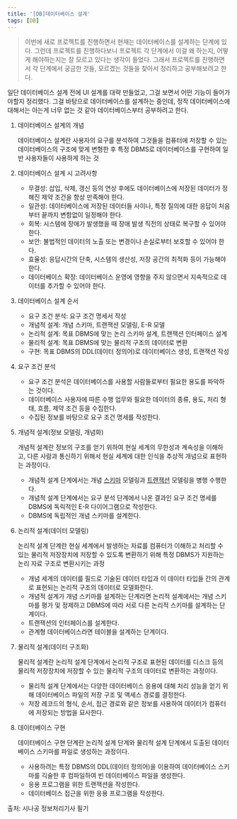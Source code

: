 ```yaml
---
title: '[DB]데이터베이스 설계'
tags: [DB]
---
```


> 이번에 새로 프로젝트를 진행하면서 현재는 데이터베이스를 설계하는 단계에 있다. 그런데 프로젝트를 진행하다보니 프로젝트 각 단계에서 이걸 왜 하는지, 어떻게 해야하는지는 잘 모르고 있다는 생각이 들었다. 그래서 프로젝트를 진행하면서 각 단계에서 궁금한 것들, 모르겠는 것들을 찾아서 정리하고 공부해보려고 한다.

일단 데이터베이스 설계 전에 UI 설계를 대략 만들었고, 그걸 보면서 어떤 기능이 들어가야할지 정리했다. 그걸 바탕으로 데이터베이스를 설계하는 중인데, 정작 데이터베이스에 대해서는 아는게 너무 없는 것 같아 데이터베이스부터 공부하려고 한다.

1. 데이터베이스 설계의 개념

   데이터베이스 설계란 사용자의 요구를 분석하여 그것들을 컴퓨터에 저장할 수 있는 데이터베이스의 구조에 맞게 변형한 후 특정 DBMS로 데이터베이스를 구현하여 일반 사용자들이 사용하게 하는 것

2. 데이터베이스 설계 시 고려사항

   - 무결성: 삽입, 삭제, 갱신 등의 연상 후에도 데이터베이스에 저장된 데이터가 정해진 제약 조건을 항상 만족해야 한다.
   - 일관성: 데이터베이스에 저장된 데이터들 사이나, 특정 질의에 대한 응답이 처음부터 끝까지 변함없이 일정해야 한다.
   - 회복: 시스템에 장애가 발생했을 때 장애 발생 직전의 상태로 복구할 수 있어야 한다.
   - 보안: 불법적인 데이터의 노출 또는 변경이나 손실로부터 보호할 수 있어야 한다.
   - 효율성: 응답시간의 단축, 시스템의 생산성, 저장 공간의 최적화 등이 가능해야 한다.
   - 데이터베이스 확장: 데이터베이스 운영에 영향을 주지 않으면서 지속적으로 데이터를 추가할 수 있어야 한다.

3. 데이터베이스 설계 순서

   - 요구 조건 분석: 요구 조건 명세서 작성
   - 개념적 설계: 개념 스키마, 트랜잭션 모델링, E-R 모델
   - 논리적 설계: 목표 DBMS에 맞는 논리 스키마 설계, 트랜잭션 인터페이스 설계
   - 물리적 설계: 목표 DBMS에 맞는 물리적 구조의 데이터로 변환
   - 구현: 목표 DBMS의 DDL(데이터 정의어)로 데이터베이스 생성, 트랜잭션 작성

4. 요구 조건 분석

   - 요구 조건 분석은 데이터베이스를 사용할 사람들로부터 필요한 용도를 파악하는 것이다.
   - 데이터베이스 사용자에 따른 수행 업무와 필요한 데이터의 종류, 용도, 처리 형태, 흐름, 제약 조건 등을 수집한다.
   - 수집된 정보를 바탕으로 요구 조건 명세를 작성한다.

5. 개념적 설계(정보 모델링, 개념화)

   개념적 설계란 정보의 구조를 얻기 위하여 현실 세계의 무한성과 계속성을 이해하고, 다른 사람과 통신하기 위해서 현실 세계에 대한 인식을 추상적 개념으로 표현하는 과정이다.

   - 개념적 설계 단계에서는 개념 [스키마](https://ko.wikipedia.org/wiki/%EB%8D%B0%EC%9D%B4%ED%84%B0%EB%B2%A0%EC%9D%B4%EC%8A%A4_%EC%8A%A4%ED%82%A4%EB%A7%88) 모델링과 [트랜잭션](https://ko.wikipedia.org/wiki/%EB%8D%B0%EC%9D%B4%ED%84%B0%EB%B2%A0%EC%9D%B4%EC%8A%A4_%ED%8A%B8%EB%9E%9C%EC%9E%AD%EC%85%98) 모델링을 병행 수행한다.
   - 개념적 설계 단계에서는 요구 분석 단계에서 나온 결과인 요구 조건 명세를 DBMS에 독릭적인 E-R 다이어그램으로 작성한다.
   - DBMS에 독립적인 개념 스키마를 설계한다.

6. 논리적 설계(데이터 모델링)

   논리적 설계 단계란 현실 세계에서 발생하는 자료를 컴퓨터가 이해하고 처리할 수 있는 물리적 저장장치에 저장할 수 있도록 변환하기 위해 특정 DBMS가 지원하는 논리 자료 구조로 변환시키는 과정

   - 개념 세계의 데이터를 필드로 기술된 데이터 타입과 이 데이터 타입들 간의 관계로 표현되는 논리적 구조의 데이터로 모델화한다.
   - 개념적 설계가 개념 스키마를 설계하는 단계라면 논리적 설계에서는 개념 스키마를 평가 및 정제하고 DBMS에 따라 서로 다른 논리적 스키마를 설계하는 단계이다.
   - 트랜잭션의 인터페이스를 설계한다.
   - 관계형 데이터베이스라면 테이블을 설계하는 단계이다.

7. 물리적 설계(데이터 구조화)

   물리적 설계란 논리적 설계 단계에서 논리적 구조로 표현된 데이터를 디스크 등의 물리적 저장장치에 저장할 수 있는 물리적 구조의 데이터로 변환하는 과정이다.

   - 물리적 설계 단계에서는 다양한 데이터베이스 응용에 대해 처리 성능을 얻기 위해 데이터베이스 파일의 저장 구조 및 액세스 경로를 결정한다.
   - 저장 레코드의 형식, 순서, 접근 경로와 같은 정보를 사용하여 데이터가 컴퓨터에 저장되는 방법을 묘사한다.

8. 데이터베이스 구현

   데이터베이스 구현 단계란 논리적 설계 단계와 물리적 설계 단계에서 도출된 데이터베이스 스키마를 파일로 생성하는 과정이다.

   - 사용하려는 특정 DBMS의 DDL(데이터 정의어)을 이용하여 데이터베이스 스키마를 긱술한 후 컴파일하여 빈 데이터베이스 파일을 생성한다.
   - 응용 프로그램을 위한 트랜잭션을 작성한다.
   - 데이터베이스 접근을 위한 응용 프로그램을 작성한다.

출처: 시나공 정보처리기사 필기
